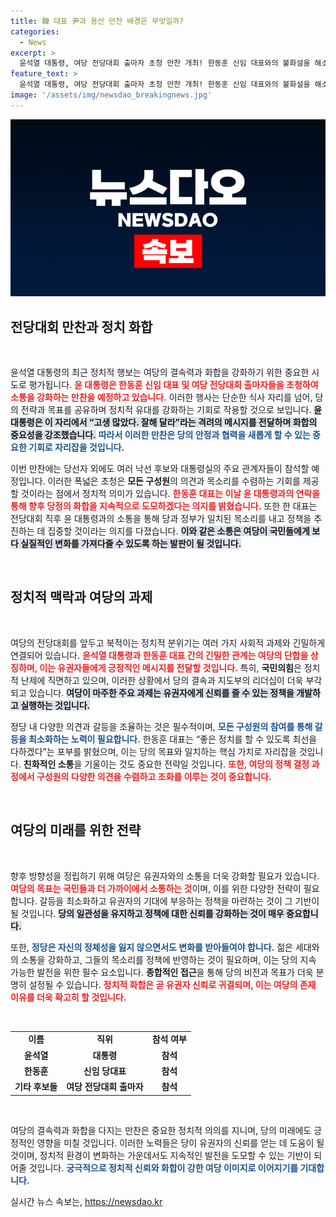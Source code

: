 ```yaml
---
title: 韓 대표 尹과 용산 만찬 배경은 무엇일까?
categories:
  - News
excerpt: >
  윤석열 대통령, 여당 전당대회 출마자 초청 만찬 개최! 한동훈 신임 대표와의 불화설을 해소하며 화합의 메시지를 전하고, 정치적 결속을 다짐한 순간, 과연 어떤 변화가 있을까? 클릭해서 확인하세요!
feature_text: >
  윤석열 대통령, 여당 전당대회 출마자 초청 만찬 개최! 한동훈 신임 대표와의 불화설을 해소하며 화합의 메시지를 전하고, 정치적 결속을 다짐한 순간, 과연 어떤 변화가 있을까? 클릭해서 확인하세요!
image: '/assets/img/newsdao_breakingnews.jpg'
---
```


<p><img src="/assets/img/newsdao_breakingnews.jpg" alt="cryptoinkorea 속보" /></p>

<h2 data-ke-size="size26">전당대회 만찬과 정치 화합</h2>

<p data-ke-size="size16">&nbsp;</p>

<p>윤석열 대통령의 최근 정치적 행보는 여당의 결속력과 화합을 강화하기 위한 중요한 시도로 평가됩니다. <b><span style="color: #ee2323;">윤 대통령은 한동훈 신임 대표 및 여당 전당대회 출마자들을 초청하여 소통을 강화하는 만찬을 예정하고 있습니다.</span></b> 이러한 행사는 단순한 식사 자리를 넘어, 당의 전략과 목표를 공유하며 정치적 유대를 강화하는 기회로 작용할 것으로 보입니다. <b><span style="background-color: #21538527;">윤 대통령은 이 자리에서 “고생 많았다. 잘해 달라”라는 격려의 메시지를 전달하며 화합의 중요성을 강조했습니다.</span></b> <b><span style="color: #1a5490;">따라서 이러한 만찬은 당의 안정과 협력을 새롭게 할 수 있는 중요한 기회로 자리잡을 것입니다.</span></b> </p>

<p>이번 만찬에는 당선자 외에도 여러 낙선 후보와 대통령실의 주요 관계자들이 참석할 예정입니다. 이러한 폭넓은 초청은 <b>모든 구성원</b>의 의견과 목소리를 수렴하는 기회를 제공할 것이라는 점에서 정치적 의미가 있습니다. <b><span style="color: #ee2323;">한동훈 대표는 이날 윤 대통령과의 연락을 통해 향후 당정의 화합을 지속적으로 도모하겠다는 의지를 밝혔습니다.</span></b> 또한 한 대표는 전당대회 직후 윤 대통령과의 소통을 통해 당과 정부가 일치된 목소리를 내고 정책을 추진하는 데 집중할 것이라는 의지를 다졌습니다. <b><span style="background-color: #21538527;">이와 같은 소통은 여당이 국민들에게 보다 실질적인 변화를 가져다줄 수 있도록 하는 발판이 될 것입니다.</span></b></p>

<p data-ke-size="size16">&nbsp;</p>

<h2 data-ke-size="size26">정치적 맥락과 여당의 과제</h2>

<p data-ke-size="size16">&nbsp;</p>

<p>여당의 전당대회를 앞두고 북적이는 정치적 분위기는 여러 가지 사회적 과제와 긴밀하게 연결되어 있습니다. <b><span style="color: #ee2323;">윤석열 대통령과 한동훈 대표 간의 긴밀한 관계는 여당의 단합을 상징하며, 이는 유권자들에게 긍정적인 메시지를 전달할 것입니다.</span></b> 특히, <b>국민의힘</b>은 정치적 난제에 직면하고 있으며, 이러한 상황에서 당의 결속과 지도부의 리더십이 더욱 부각되고 있습니다. <b><span style="background-color: #21538527;">여당이 마주한 주요 과제는 유권자에게 신뢰를 줄 수 있는 정책을 개발하고 실행하는 것입니다.</span></b></p>

<p>정당 내 다양한 의견과 갈등을 조율하는 것은 필수적이며, <b><span style="color: #1a5490;">모든 구성원의 참여를 통해 갈등을 최소화하는 노력이 필요합니다.</span></b> 한동훈 대표는 “좋은 정치를 할 수 있도록 최선을 다하겠다”는 포부를 밝혔으며, 이는 당의 목표와 일치하는 핵심 가치로 자리잡을 것입니다. <b>친화적인 소통</b>을 기울이는 것도 중요한 전략일 것입니다. <b><span style="color: #ee2323;">또한, 여당의 정책 결정 과정에서 구성원의 다양한 의견을 수렴하고 조화를 이루는 것이 중요합니다.</span></b></p>

<p data-ke-size="size16">&nbsp;</p>

<h2 data-ke-size="size26">여당의 미래를 위한 전략</h2>

<p data-ke-size="size16">&nbsp;</p>

<p>향후 방향성을 정립하기 위해 여당은 유권자와의 소통을 더욱 강화할 필요가 있습니다. <b><span style="color: #ee2323;">여당의 목표는 국민들과 더 가까이에서 소통하는 것</span></b>이며, 이를 위한 다양한 전략이 필요합니다. 갈등을 최소화하고 유권자의 기대에 부응하는 정책을 마련하는 것이 그 기반이 될 것입니다. <b><span style="background-color: #21538527;">당의 일관성을 유지하고 정책에 대한 신뢰를 강화하는 것이 매우 중요합니다.</span></b></p>

<p>또한, <b><span style="color: #1a5490;">정당은 자신의 정체성을 잃지 않으면서도 변화를 받아들여야 합니다.</span></b> 젊은 세대와의 소통을 강화하고, 그들의 목소리를 정책에 반영하는 것이 필요하며, 이는 당의 지속 가능한 발전을 위한 필수 요소입니다. <b>종합적인 접근</b>을 통해 당의 비전과 목표가 더욱 분명히 설정될 수 있습니다. <b><span style="color: #ee2323;">정치적 화합은 곧 유권자 신뢰로 귀결되며, 이는 여당의 존재 이유를 더욱 확고히 할 것입니다.</span></b></p>

<p data-ke-size="size16">&nbsp;</p>

<table style="width: 100%; border-collapse: collapse;">
    <tr>
        <td style="text-align: center; height: 17px;"><b>이름</b></td>
        <td style="text-align: center; height: 17px;"><b>직위</b></td>
        <td style="text-align: center; height: 17px;"><b>참석 여부</b></td>
    </tr>
    <tr>
        <td style="text-align: center; height: 17px;"><b>윤석열</b></td>
        <td style="text-align: center; height: 17px;"><b>대통령</b></td>
        <td style="text-align: center; height: 17px;"><b>참석</b></td>
    </tr>
    <tr>
        <td style="text-align: center; height: 17px;"><b>한동훈</b></td>
        <td style="text-align: center; height: 17px;"><b>신임 당대표</b></td>
        <td style="text-align: center; height: 17px;"><b>참석</b></td>
    </tr>
    <tr>
        <td style="text-align: center; height: 17px;"><b>기타 후보들</b></td>
        <td style="text-align: center; height: 17px;"><b>여당 전당대회 출마자</b></td>
        <td style="text-align: center; height: 17px;"><b>참석</b></td>
    </tr>
</table>

<p data-ke-size="size16">&nbsp;</p>

<p>여당의 결속력과 화합을 다지는 만찬은 중요한 정치적 의의를 지니며, 당의 미래에도 긍정적인 영향을 미칠 것입니다. 이러한 노력들은 당이 유권자의 신뢰를 얻는 데 도움이 될 것이며, 정치적 환경이 변화하는 가운데서도 지속적인 발전을 도모할 수 있는 기반이 되어줄 것입니다. <b><span style="color: #1a5490;">궁극적으로 정치적 신뢰와 화합이 강한 여당 이미지로 이어지기를 기대합니다.</span></b></p>
실시간 뉴스 속보는, <a href="https://newsdao.kr" rel="dofollow">https://newsdao.kr</a>


